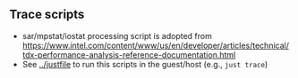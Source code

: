 ## Trace scripts
- sar/mpstat/iostat processing script is adopted from https://www.intel.com/content/www/us/en/developer/articles/technical/tdx-performance-analysis-reference-documentation.html
- See [../justfile](../justfile) to run this scripts in the guest/host (e.g., `just trace`)
